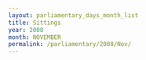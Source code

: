 ```yaml
---
layout: parliamentary_days_month_list
title: Sittings
year: 2008
month: NOVEMBER
permalink: /parliamentary/2008/Nov/
---
```


